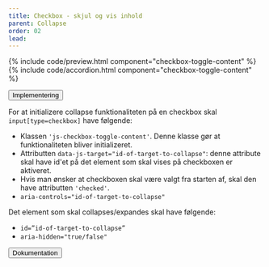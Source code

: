 ```yaml
---
title: Checkbox - skjul og vis inhold
parent: Collapse
order: 02
lead: 
---
```


{% include code/preview.html component="checkbox-toggle-content" %}
{% include code/accordion.html component="checkbox-toggle-content" %}
<div class="accordion-bordered">
  <button class="button-unstyled accordion-button"
      aria-expanded="true" aria-controls="checkbox-toggle-content-tech">
    Implementering
  </button>
  <div id="checkbox-toggle-content-tech" aria-hidden="false" class="accordion-content">
    <p>For at initializere collapse funktionaliteten på en checkbox skal <code>input[type=checkbox]</code> have følgende:</p>
    <ul>
      <li>Klassen <code>'js-checkbox-toggle-content'</code>. Denne klasse gør at funktionaliteten bliver initializeret. </li>
      <li>Attributten <code>data-js-target="id-of-target-to-collapse"</code>: denne attribute skal have id'et på det element som skal vises på checkboxen er aktiveret. </li>
      <li>Hvis man ønsker at checkboxen skal være valgt fra starten af, skal den have attributten <code>'checked'</code>.</li>
      <li><code>aria-controls="id-of-target-to-collapse" </code></li>
    </ul>
    <p>Det element som skal collapses/expandes skal have følgende:</p>
    <ul>
      <li><code>id=”id-of-target-to-collapse”</code></li>
      <li><code>aria-hidden="true/false"</code></li>
    </ul>   
  </div>
</div>
<div class="accordion-bordered accordion-docs">
  <button class="button-unstyled accordion-button"
      aria-expanded="true" aria-controls="checkbox-toggle-content-docs">
    Dokumentation
  </button>
  <div id="checkbox-toggle-content-docs" class="accordion-content">
    
  </div>
</div>